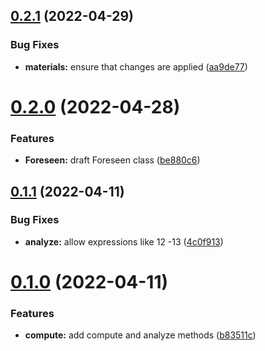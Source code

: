 ## [0.2.1](https://github.com/zeropaper/foreseen/compare/v0.2.0...v0.2.1) (2022-04-29)


### Bug Fixes

* **materials:** ensure that changes are applied ([aa9de77](https://github.com/zeropaper/foreseen/commit/aa9de77171979b56fd21b48243bc9118f9bc03f5))



# [0.2.0](https://github.com/zeropaper/foreseen/compare/v0.1.1...v0.2.0) (2022-04-28)


### Features

* **Foreseen:** draft Foreseen class ([be880c6](https://github.com/zeropaper/foreseen/commit/be880c6e5ae434ac85f24110a5dd31372e445c9d))



## [0.1.1](https://github.com/zeropaper/foreseen/compare/v0.1.0...v0.1.1) (2022-04-11)


### Bug Fixes

* **analyze:** allow expressions like 12 -13 ([4c0f913](https://github.com/zeropaper/foreseen/commit/4c0f91337741c646293ed3d926328f6f1c556d9c))



# [0.1.0](https://github.com/zeropaper/foreseen/compare/b83511ce341617463dd4b6a27dc54b6548281fc0...v0.1.0) (2022-04-11)


### Features

* **compute:** add compute and analyze methods ([b83511c](https://github.com/zeropaper/foreseen/commit/b83511ce341617463dd4b6a27dc54b6548281fc0))



